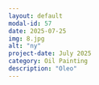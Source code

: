 ```yaml
---
layout: default
modal-id: 57
date: 2025-07-25
img: 8.jpg
alt: "ny"
project-date: July 2025
category: Oil Painting
description: "Oleo"
---
```

